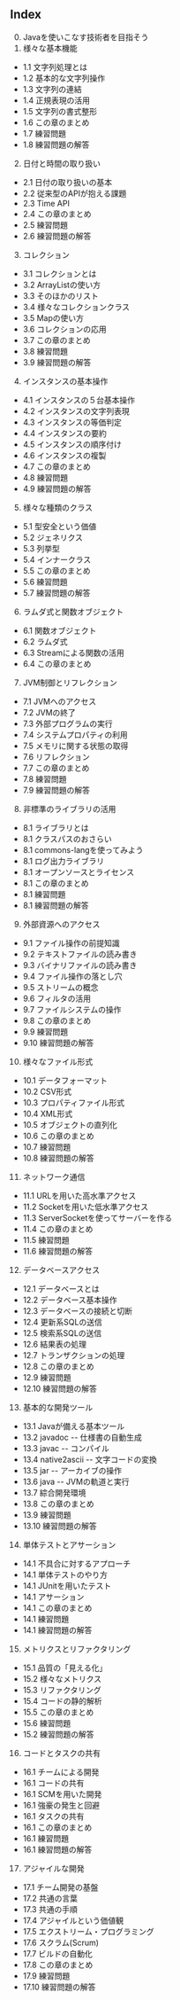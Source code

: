 ## Index
0. Javaを使いこなす技術者を目指そう
1. 様々な基本機能
 - 1.1 文字列処理とは
 - 1.2 基本的な文字列操作
 - 1.3 文字列の連結
 - 1.4 正規表現の活用
 - 1.5 文字列の書式整形
 - 1.6 この章のまとめ
 - 1.7 練習問題
 - 1.8 練習問題の解答
2. 日付と時間の取り扱い
 - 2.1 日付の取り扱いの基本
 - 2.2 従来型のAPIが抱える課題
 - 2.3 Time API
 - 2.4 この章のまとめ
 - 2.5 練習問題
 - 2.6 練習問題の解答
3. コレクション
 - 3.1 コレクションとは
 - 3.2 ArrayListの使い方
 - 3.3 そのほかのリスト
 - 3.4 様々なコレクションクラス
 - 3.5 Mapの使い方
 - 3.6 コレクションの応用
 - 3.7 この章のまとめ
 - 3.8 練習問題
 - 3.9 練習問題の解答
4. インスタンスの基本操作
 - 4.1 インスタンスの５台基本操作
 - 4.2 インスタンスの文字列表現
 - 4.3 インスタンスの等価判定
 - 4.4 インスタンスの要約
 - 4.5 インスタンスの順序付け
 - 4.6 インスタンスの複製
 - 4.7 この章のまとめ
 - 4.8 練習問題
 - 4.9 練習問題の解答
5. 様々な種類のクラス
 - 5.1 型安全という価値
 - 5.2 ジェネリクス
 - 5.3 列挙型
 - 5.4 インナークラス
 - 5.5 この章のまとめ
 - 5.6 練習問題
 - 5.7 練習問題の解答
6. ラムダ式と関数オブジェクト
 - 6.1 関数オブジェクト
 - 6.2 ラムダ式
 - 6.3 Streamによる関数の活用
 - 6.4 この章のまとめ
7. JVM制御とリフレクション
 - 7.1 JVMへのアクセス
 - 7.2 JVMの終了
 - 7.3 外部プログラムの実行
 - 7.4 システムプロパティの利用
 - 7.5 メモリに関する状態の取得
 - 7.6 リフレクション
 - 7.7 この章のまとめ
 - 7.8 練習問題
 - 7.9 練習問題の解答
8. 非標準のライブラリの活用
 - 8.1 ライブラリとは
 - 8.1 クラスパスのおさらい
 - 8.1 commons-langを使ってみよう
 - 8.1 ログ出力ライブラリ
 - 8.1 オープンソースとライセンス
 - 8.1 この章のまとめ
 - 8.1 練習問題
 - 8.1 練習問題の解答
9. 外部資源へのアクセス
 - 9.1 ファイル操作の前提知識
 - 9.2 テキストファイルの読み書き
 - 9.3 バイナリファイルの読み書き
 - 9.4 ファイル操作の落とし穴
 - 9.5 ストリームの概念
 - 9.6 フィルタの活用
 - 9.7 ファイルシステムの操作
 - 9.8 この章のまとめ
 - 9.9 練習問題
 - 9.10 練習問題の解答
10. 様々なファイル形式
 - 10.1 データフォーマット
 - 10.2 CSV形式
 - 10.3 プロパティファイル形式
 - 10.4 XML形式
 - 10.5 オブジェクトの直列化
 - 10.6 この章のまとめ
 - 10.7 練習問題
 - 10.8 練習問題の解答
11. ネットワーク通信
 - 11.1 URLを用いた高水準アクセス
 - 11.2 Socketを用いた低水準アクセス
 - 11.3 ServerSocketを使ってサーバーを作る
 - 11.4 この章のまとめ
 - 11.5 練習問題
 - 11.6 練習問題の解答
12. データベースアクセス
 - 12.1 データベースとは
 - 12.2 データベース基本操作
 - 12.3 データベースの接続と切断
 - 12.4 更新系SQLの送信
 - 12.5 検索系SQLの送信
 - 12.6 結果表の処理
 - 12.7 トランザクションの処理
 - 12.8 この章のまとめ
 - 12.9 練習問題
 - 12.10 練習問題の解答
13. 基本的な開発ツール
 - 13.1 Javaが備える基本ツール
 - 13.2 javadoc -- 仕様書の自動生成
 - 13.3 javac -- コンパイル
 - 13.4 native2ascii -- 文字コードの変換
 - 13.5 jar -- アーカイブの操作
 - 13.6 java -- JVMの軌道と実行
 - 13.7 綜合開発環境
 - 13.8 この章のまとめ
 - 13.9 練習問題
 - 13.10 練習問題の解答
14. 単体テストとアサーション
 - 14.1 不具合に対するアプローチ
 - 14.1 単体テストのやり方
 - 14.1 JUnitを用いたテスト
 - 14.1 アサーション
 - 14.1 この章のまとめ
 - 14.1 練習問題
 - 14.1 練習問題の解答
15. メトリクスとリファクタリング
 - 15.1 品質の「見える化」
 - 15.2 様々なメトリクス
 - 15.3 リファクタリング
 - 15.4 コードの静的解析
 - 15.5 この章のまとめ
 - 15.6 練習問題
 - 15.2 練習問題の解答
16. コードとタスクの共有
 - 16.1 チームによる開発
 - 16.1 コードの共有
 - 16.1 SCMを用いた開発
 - 16.1 強豪の発生と回避
 - 16.1 タスクの共有
 - 16.1 この章のまとめ
 - 16.1 練習問題
 - 16.1 練習問題の解答
17. アジャイルな開発
 - 17.1 チーム開発の基盤
 - 17.2 共通の言葉
 - 17.3 共通の手順
 - 17.4 アジャイルという価値観
 - 17.5 エクストリーム・プログラミング
 - 17.6 スクラム(Scrum)
 - 17.7 ビルドの自動化
 - 17.8 この章のまとめ
 - 17.9 練習問題
 - 17.10 練習問題の解答
